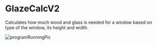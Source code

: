 # GlazeCalcV2
Calculates how much wood and glass is needed for a window based on type of the window, its height and width.

![programRunningPic](https://user-images.githubusercontent.com/26156860/82086203-c8c6b700-96b3-11ea-9bc9-4997811fb431.PNG)
